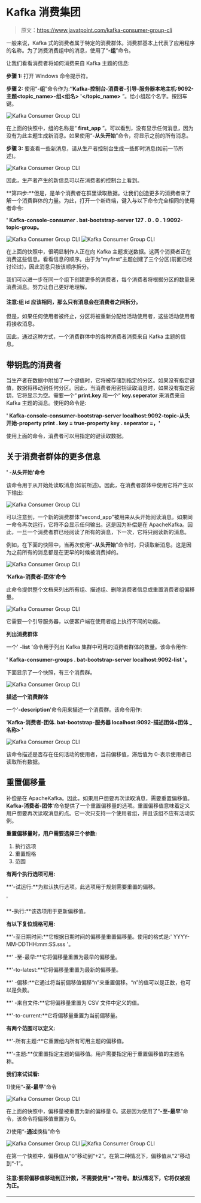 # Kafka 消费集团

> 原文：<https://www.javatpoint.com/kafka-consumer-group-cli>

一般来说，Kafka 式的消费者属于特定的消费群体。消费群基本上代表了应用程序的名称。为了消费消费组中的消息，使用了“**-组**”命令。

让我们看看消费者将如何消费来自 Kafka 主题的信息:

**步骤 1:** 打开 Windows 命令提示符。

**步骤 2:** 使用“**-组**”命令作为:**“Kafka-控制台-消费者-引导-服务器本地主机:9092-主题<topic_name>-组<组名> '</topic_name>** ”。给小组起个名字。按回车键。

![Kafka Consumer Group CLI](img/a416e9b3627827fb664bea39c2c1ae18.png)

在上面的快照中，组的名称是“ **first_app** ”。可以看到，没有显示任何消息，因为没有为此主题生成新消息。如果使用“**-从头开始**”命令，将显示之前的所有消息。

**步骤 3:** 要查看一些新消息，请从生产者控制台生成一些即时消息(如前一节所述)。

![Kafka Consumer Group CLI](img/0f27755e90523c9208fb467cfff3b20c.png)

因此，生产者产生的新信息可以在消费者的控制台上看到。

**第四步:**但是，是单个消费者在群里读取数据。让我们创造更多的消费者来了解一个消费群体的力量。为此，打开一个新终端，键入与以下命令完全相同的使用者命令:

**' Kafka-console-consumer . bat-bootstrap-server 127 . 0 . 0 . 1:9092-topic<topic _ name>-group<group _ name>。**

![Kafka Consumer Group CLI](img/5176f5f9c107f2b096c473ffcfaf0d20.png)
![Kafka Consumer Group CLI](img/9d850717ac203e47cde9915a6a65c118.png)

在上面的快照中，很明显制作人正在向 Kafka 主题发送数据。这两个消费者正在消费这些信息。看看信息的顺序。由于为“myfirst”主题创建了三个分区(前面已经讨论过)，因此消息只按该顺序拆分。

我们可以进一步在同一个组下创建更多的消费者，每个消费者将根据分区的数量来消费消息。努力让自己更好地理解。

#### 注意:组 id 应该相同，那么只有消息会在消费者之间拆分。

但是，如果任何使用者被终止，分区将被重新分配给活动使用者，这些活动使用者将接收消息。

因此，通过这种方式，一个消费群体中的各种消费者消费来自 Kafka 主题的信息。

## 带钥匙的消费者

当生产者在数据中附加了一个键值时，它将被存储到指定的分区。如果没有指定键值，数据将移动到任何分区。因此，当消费者用密钥读取消息时，如果没有指定密钥，它将显示为空。需要一个“ **print.key** 和一个“ **key.seperator** 来消费来自 Kafka 主题的消息。使用的命令是:

**' Kafka-console-consumer-bootstrap-server localhost:9092-topic<topic _ name>-从头开始-property print . key = true-property key . seperator =，'**

使用上面的命令，消费者可以用指定的键读取数据。

## 关于消费者群体的更多信息

**' -从头开始'命令**

该命令用于从开始处读取消息(如前所述)。因此，在消费者群体中使用它将产生以下输出:

![Kafka Consumer Group CLI](img/c648ecf12ece5b355052c600cd13137e.png)

可以注意到，一个新的消费群体“second_app”被用来从头开始阅读消息。如果同一命令再次运行，它将不会显示任何输出。这是因为补偿是在 ApacheKafka。因此，一旦一个消费者群已经阅读了所有的消息，下一次，它将只阅读新的消息。

例如，在下面的快照中，当再次使用“**-从头开始**”命令时，只读取新消息。这是因为之前所有的消息都是在更早的时候被消费掉的。

![Kafka Consumer Group CLI](img/6f3fd5ddcaf36ea83c56f852660e8bdb.png)

**‘Kafka-消费者-团体’命令**

此命令提供整个文档来列出所有组、描述组、删除消费者信息或重置消费者组偏移量。

![Kafka Consumer Group CLI](img/5a58e8ce9e9a52e7e107dac053ce687d.png)

它需要一个引导服务器，以便客户端在使用者组上执行不同的功能。

**列出消费群体**

一个' **-list** '命令用于列出 Kafka 集群中可用的消费者群体的数量。该命令用作:

**' Kafka-consumer-groups . bat-bootstrap-server localhost:9092-list '。**

下面显示了一个快照，有三个消费群。

![Kafka Consumer Group CLI](img/1f03286f554cf004a9ee2e2df2193f80.png)

**描述一个消费群体**

一个'**-description**'命令用来描述一个消费群。该命令用作:

**'Kafka-消费者-团体. bat-bootstrap-服务器 localhost:9092-描述团体<团体 _ 名称> '**

![Kafka Consumer Group CLI](img/df37d32c21f52e508f2b5a9f46235d74.png)

该命令描述是否存在任何活动的使用者，当前偏移值，滞后值为 0-表示使用者已读取所有数据。

## 重置偏移量

补偿是在 ApacheKafka。因此，如果用户想要再次读取消息，需要重置偏移值。**Kafka-消费者-团体**'命令提供了一个重置偏移量的选项。重置偏移值意味着定义用户想要再次读取消息的点。它一次只支持一个使用者组，并且该组不应有活动实例。

**重置偏移量时，用户需要选择三个参数:**

1.  执行选项
2.  重置规格
3.  范围

**有两个执行选项可用:**

**'-试运行:**为默认执行选项。此选项用于规划需要重置的偏移。

'

**-执行:**该选项用于更新偏移值。

**有以下复位规格可用:**

**'-至日期时间:**它根据日期时间的偏移量重置偏移量。使用的格式是:' YYYY-MM-DDTHH:mm:SS.sss '。

**' -至-最早:**它将偏移量重置为最早的偏移量。

**'-to-latest:**它将偏移量重置为最新的偏移量。

**' -偏移:**它通过将当前偏移值偏移“n”来重置偏移。“n”的值可以是正数，也可以是负数。

**' -来自文件:**它将偏移量重置为 CSV 文件中定义的值。

**'-to-current:**它将偏移量重置为当前偏移量。

**有两个范围可以定义:**

**'-所有主题:**它重置组内所有可用主题的偏移值。

**'-主题:**仅重置指定主题的偏移值。用户需要指定用于重置偏移值的主题名称。

**我们来试试看:**

1)使用“**-至-最早**”命令

![Kafka Consumer Group CLI](img/acfdd4351515a565a5dcbadc69d84df5.png)

在上面的快照中，偏移量被重置为新的偏移量 0。这是因为使用了“**-至-最早**”命令，该命令将偏移值重置为 0。

2)使用“**-通过**换档”命令

![Kafka Consumer Group CLI](img/9941aafbf88735a1b5dc968d634ab161.png)
![Kafka Consumer Group CLI](img/4537e61dbdbe64dd3ee2c3f7e7bdaf80.png)

在第一个快照中，偏移值从“0”移动到“+2”。在第二种情况下，偏移值从“2”移动到“-1”。

#### 注意:要将偏移值移动到正计数，不需要使用“+”符号。默认情况下，它将仅被视为正。

* * *